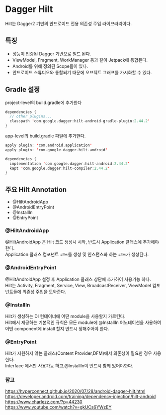 # Dagger Hilt
Hilt는 Dagger2 기반의 안드로이드 전용 의존성 주입 라이브러리이다.

## 특징
* 성능이 입증된 Dagger 기반으로 빌드 된다.
* ViewModel, Fragment, WorkManager 등과 같이 Jetpack에 통합된다.
* Android를 위해 정의된 Scope들이 있다.
* 안드로이드 스튜디오와 통합되기 때문에 오브젝트 그래프를 가시화할 수 있다.

## Gradle 설정
project-level의 build.gradle에 추가한다
``` kotlin
dependencies {
  // other plugins...
  classpath 'com.google.dagger:hilt-android-gradle-plugin:2.44.2'
}
```

app-level의 build.gradle 파일에 추가한다.
``` kotlin
apply plugin: 'com.android.application'
apply plugin: 'com.google.dagger.hilt.android'

dependencies {
  implementation 'com.google.dagger:hilt-android:2.44.2'
  kapt 'com.google.dagger:hilt-compiler:2.44.2'
}  
```
## 주요 Hilt Annotation
* @HiltAndroidApp
* @AndroidEntryPoint
* @InstallIn
* @EntryPoint

### @HiltAndroidApp
@HiltAndroidApp 은 Hilt 코드 생성시 시작, 반드시 Application 클래스에 추가해야 한다.   
Application 클래스 컴포넌트 코드를 생성 및 인스턴스화 하는 코드가 생성된다.

### @AndroidEntryPoint
@HiltAndroidApp 설정 후 Application 클래스 상단에 추가하어 사용가능 하다.     
Hilt는 Activity, Fragment, Service, View, BroadcastReceiver, ViewModel 컴포넌트들에 의존성 주입을 도와준다.     

### @InstallIn
Hilt가 생성하는 DI 컨테이너에 어떤 module을 사용할지 가르킨다.    
Hilt에서 제공하는 기본적인 규칙은 모든 module에 @InstallIn 어노테이션을 사용하여 어떤 component에 install 할지 반드시 정해주어야 한다.

### @EntryPoint
Hilt가 지원하지 않는 클래스(Content Provider,DFM)에서 의존성이 필요한 경우 사용한다.   
Interface 에서만 사용가능 하고,@InstallIn이 반드시 함께 있어야한다.


### 참고
https://hyperconnect.github.io/2020/07/28/android-dagger-hilt.html      
https://developer.android.com/training/dependency-injection/hilt-android     
https://www.charlezz.com/?p=44230    
https://www.youtube.com/watch?v=gkUCs6YWzEY
